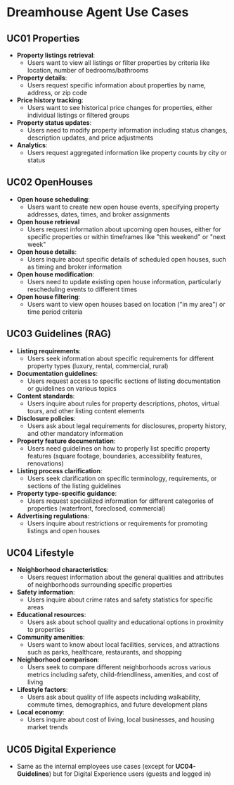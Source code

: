 # Dreamhouse Agent Use Cases

## UC01 Properties

- **Property listings retrieval**:
    - Users want to view all listings or filter properties by criteria like location, number of bedrooms/bathrooms
- **Property details**:
    - Users request specific information about properties by name, address, or zip code
- **Price history tracking**:
    - Users want to see historical price changes for properties, either individual listings or filtered groups
- **Property status updates**:
    - Users need to modify property information including status changes, description updates, and price adjustments
- **Analytics**:
    - Users request aggregated information like property counts by city or status

## UC02 OpenHouses

- **Open house scheduling**:
    - Users want to create new open house events, specifying property addresses, dates, times, and broker assignments
- **Open house retrieval**
    - Users request information about upcoming open houses, either for specific properties or within timeframes like "this weekend" or "next week"
- **Open house details**:
    - Users inquire about specific details of scheduled open houses, such as timing and broker information
- **Open house modification**:
    - Users need to update existing open house information, particularly rescheduling events to different times
- **Open house filtering**:
    - Users want to view open houses based on location ("in my area") or time period criteria

## UC03 Guidelines (RAG)

- **Listing requirements**:
    - Users seek information about specific requirements for different property types (luxury, rental, commercial, rural)
- **Documentation guidelines**:
    - Users request access to specific sections of listing documentation or guidelines on various topics
- **Content standards**:
    - Users inquire about rules for property descriptions, photos, virtual tours, and other listing content elements
- **Disclosure policies**:
    - Users ask about legal requirements for disclosures, property history, and other mandatory information
- **Property feature documentation**:
    - Users need guidelines on how to properly list specific property features (square footage, boundaries, accessibility features, renovations)
- **Listing process clarification**:
    - Users seek clarification on specific terminology, requirements, or sections of the listing guidelines
- **Property type-specific guidance**:
    - Users request specialized information for different categories of properties (waterfront, foreclosed, commercial)
- **Advertising regulations**:
    - Users inquire about restrictions or requirements for promoting listings and open houses

## UC04 Lifestyle

- **Neighborhood characteristics**:
    - Users request information about the general qualities and attributes of neighborhoods surrounding specific properties
- **Safety information**:
    - Users inquire about crime rates and safety statistics for specific areas
- **Educational resources**:
    - Users ask about school quality and educational options in proximity to properties
- **Community amenities**:
    - Users want to know about local facilities, services, and attractions such as parks, healthcare, restaurants, and shopping
- **Neighborhood comparison**:
    - Users seek to compare different neighborhoods across various metrics including safety, child-friendliness, amenities, and cost of living
- **Lifestyle factors**:
    - Users ask about quality of life aspects including walkability, commute times, demographics, and future development plans
- **Local economy**:
    - Users inquire about cost of living, local businesses, and housing market trends

## UC05 Digital Experience

- Same as the internal employees use cases (except for **UC04-Guidelines**) but for Digital Experience users (guests and logged in)
